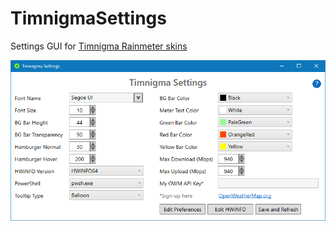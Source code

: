 # TimnigmaSettings

Settings GUI for [Timnigma Rainmeter skins](https://github.com/Timthreetwelve/Timnigma)

![Timnigma Settings](/Images/TimnigmaSettings.png?raw=true)
